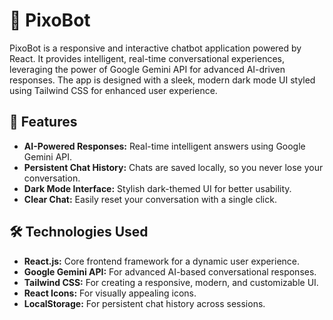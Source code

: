 # 🤖 **PixoBot**  
PixoBot is a responsive and interactive chatbot application powered by React. It provides intelligent, real-time conversational experiences, leveraging the power of Google Gemini API for advanced AI-driven responses. The app is designed with a sleek, modern dark mode UI styled using Tailwind CSS for enhanced user experience.  

## 🚀 **Features**  
- **AI-Powered Responses:** Real-time intelligent answers using Google Gemini API.  
- **Persistent Chat History:** Chats are saved locally, so you never lose your conversation.  
- **Dark Mode Interface:** Stylish dark-themed UI for better usability.  
- **Clear Chat:** Easily reset your conversation with a single click.  

## 🛠️ **Technologies Used**  
- **React.js:** Core frontend framework for a dynamic user experience.  
- **Google Gemini API:** For advanced AI-based conversational responses.  
- **Tailwind CSS:** For creating a responsive, modern, and customizable UI.  
- **React Icons:** For visually appealing icons.  
- **LocalStorage:** For persistent chat history across sessions.  
